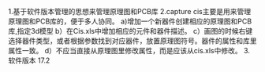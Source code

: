 1.基于软件版本管理的思想来管理原理图和PCB库
2.capture cis主要是用来管理原理图和PCB库的，便于多人协同。
  a)增加一个新器件创建相应的原理图和PCB库,指定3d模型
  b）在Cis.xls中增加相应的元件和器件描述。
  c）画图的时候右键选择器件类型，或者根据参数找到对应器件，放置原理图符号。器件的属性和库里属性一致。
  d）不应当直接从原理图里修改属性，而是应该从cis.xls中修改。
3.软件版本 17.2

